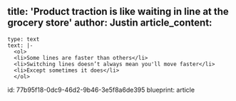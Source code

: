 title: 'Product traction is like waiting in line at the grocery store'
author: Justin
article_content:
  -
    type: text
    text: |-
      <ol>
      <li>Some lines are faster than others</li>
      <li>Switching lines doesn’t always mean you'll move faster</li>
      <li>Except sometimes it does</li>
      </ol>
id: 77b95f18-0dc9-46d2-9b46-3e5f8a6de395
blueprint: article
